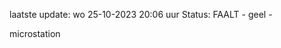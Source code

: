 laatste update: 
wo 25-10-2023 20:06   uur 
Status: FAALT - geel - 
<div class="service Y">microstation</div>